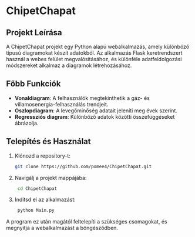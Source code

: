 # ChipetChapat

## Projekt Leírása
A ChipetChapat projekt egy Python alapú webalkalmazás, amely különböző típusú diagramokat készít adatokból. Az alkalmazás Flask keretrendszert használ a webes felület megvalósításához, és különféle adatfeldolgozási módszereket alkalmaz a diagramok létrehozásához.

## Főbb Funkciók
- **Vonaldiagram**: A felhasználók megtekinthetik a gáz- és villamosenergia-felhasználás trendjeit.
- **Oszlopdiagram**: A levegőminőség adatait jeleníti meg évek szerint.
- **Regressziós diagram**: Különböző adatok közötti összefüggéseket ábrázolja.


## Telepítés és Használat
1. Klónozd a repository-t:
   ```bash
   git clone https://github.com/pomee4/ChipetChapat.git
   ```
2. Navigálj a projekt mappájába:
   ```bash
    cd ChipetChapat
    ```
3. Indítsd el az alkalmazást:
   ```bash
    python Main.py
   ```
A program ez után magától feltelepíti a szükséges csomagokat, és megnyitja a webalkalmazást a böngésződben.
